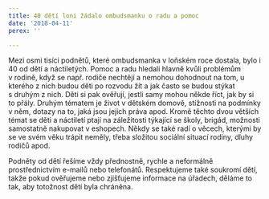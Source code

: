 ```yaml
---
title: 40 dětí loni žádalo ombudsmanku o radu a pomoc
date: '2018-04-11'
perex: ''

---
```



<p>Mezi osmi tisíci podnětů, které ombudsmanka v&nbsp;loňském roce dostala, bylo i 40 od dětí a náctiletých. Pomoc a radu hledali hlavně kvůli problémům v&nbsp;rodině, když se např. rodiče nechtějí a nemohou dohodnout na tom, u kterého z&nbsp;nich budou děti po rozvodu žít a jak často se budou stýkat s&nbsp;druhým z&nbsp;nich. Děti si pak ověřují, jestli samy mohou někde říct, jak by si to přály. Druhým tématem je život v&nbsp;dětském domově, stížnosti na podmínky v&nbsp;něm, dotazy na to, jaká jsou jejich práva apod. Kromě těchto dvou větších témat se děti a náctiletí ptají na záležitosti týkající se školy, brigád, možnosti samostatně nakupovat v&nbsp;eshopech. Někdy se také radí o věcech, kterými by se ve svém věku trápit neměly, třeba složitou sociální situací rodiny, dluhy rodičů apod.</p><p> Podněty od dětí řešíme vždy přednostně, rychle a neformálně prostřednictvím e-mailů nebo telefonátů. Respektujeme také soukromí dětí, takže pokud ověřujeme nebo zjišťujeme informace na úřadech, děláme to tak, aby totožnost dětí byla chráněna.</p>

